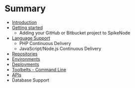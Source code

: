 # Summary

* [Introduction](README.md)
* [Getting started](getting_started.md)
   * Adding your GitHub or Bitbucket project to SpikeNode
* [Language Support](language_support.md)
   * PHP Continuous Delivery
   * JavaScript/Node.js Continuous Delivery
* [Repositories](repositories.md)
* [Environments](environments.md)
* [Deployments](deployments.md)
* [Toolbelts - Command Line](toolbelts_-_command_line.md)
* [APIs](apis.md)
* Database Support

